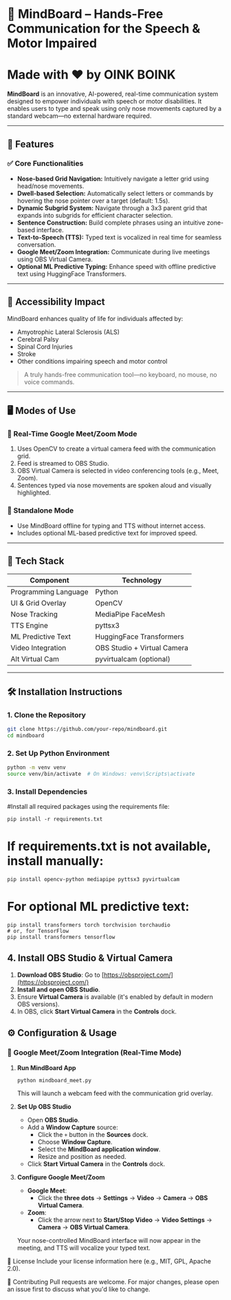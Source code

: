 # 🧠 MindBoard – Hands-Free Communication for the Speech & Motor Impaired
# Made with ❤️ by OINK BOINK

**MindBoard** is an innovative, AI-powered, real-time communication system designed to empower individuals with speech or motor disabilities. It enables users to type and speak using only nose movements captured by a standard webcam—no external hardware required.

---

## 🚀 Features

### ✅ Core Functionalities
- **Nose-based Grid Navigation:** Intuitively navigate a letter grid using head/nose movements.
- **Dwell-based Selection:** Automatically select letters or commands by hovering the nose pointer over a target (default: 1.5s).
- **Dynamic Subgrid System:** Navigate through a 3x3 parent grid that expands into subgrids for efficient character selection.
- **Sentence Construction:** Build complete phrases using an intuitive zone-based interface.
- **Text-to-Speech (TTS):** Typed text is vocalized in real time for seamless conversation.
- **Google Meet/Zoom Integration:** Communicate during live meetings using OBS Virtual Camera.
- **Optional ML Predictive Typing:** Enhance speed with offline predictive text using HuggingFace Transformers.

---

## 🧠 Accessibility Impact

MindBoard enhances quality of life for individuals affected by:
- Amyotrophic Lateral Sclerosis (ALS)
- Cerebral Palsy
- Spinal Cord Injuries
- Stroke
- Other conditions impairing speech and motor control

> A truly hands-free communication tool—no keyboard, no mouse, no voice commands.

---

## 🖥️ Modes of Use

### 🔹 Real-Time Google Meet/Zoom Mode
1. Uses OpenCV to create a virtual camera feed with the communication grid.
2. Feed is streamed to OBS Studio.
3. OBS Virtual Camera is selected in video conferencing tools (e.g., Meet, Zoom).
4. Sentences typed via nose movements are spoken aloud and visually highlighted.

### 🔹 Standalone Mode
- Use MindBoard offline for typing and TTS without internet access.
- Includes optional ML-based predictive text for improved speed.

---

## 🔧 Tech Stack

| Component              | Technology                     |
|------------------------|--------------------------------|
| Programming Language   | Python                         |
| UI & Grid Overlay      | OpenCV                         |
| Nose Tracking          | MediaPipe FaceMesh             |
| TTS Engine             | pyttsx3                        |
| ML Predictive Text     | HuggingFace Transformers       |
| Video Integration      | OBS Studio + Virtual Camera    |
| Alt Virtual Cam        | pyvirtualcam (optional)        |

---

## 🛠️ Installation Instructions

### 1. Clone the Repository
```bash
git clone https://github.com/your-repo/mindboard.git
cd mindboard
```

### 2. Set Up Python Environment
```bash
python -m venv venv
source venv/bin/activate  # On Windows: venv\Scripts\activate
```

### 3. Install Dependencies
#Install all required packages using the requirements file:
```
pip install -r requirements.txt
```
# If requirements.txt is not available, install manually:

```
pip install opencv-python mediapipe pyttsx3 pyvirtualcam
```
# For optional ML predictive text:

```
pip install transformers torch torchvision torchaudio
# or, for TensorFlow
pip install transformers tensorflow

```
## 4. Install OBS Studio & Virtual Camera

1.  **Download OBS Studio**: Go to [https://obsproject.com/](https://obsproject.com/)
2.  **Install and open OBS Studio**.
3.  Ensure **Virtual Camera** is available (it's enabled by default in modern OBS versions).
4.  In OBS, click **Start Virtual Camera** in the **Controls** dock.

## ⚙️ Configuration & Usage

### 🔹 Google Meet/Zoom Integration (Real-Time Mode)

1.  **Run MindBoard App**
    ```bash
    python mindboard_meet.py
    ```
    This will launch a webcam feed with the communication grid overlay.

2.  **Set Up OBS Studio**
    * Open **OBS Studio**.
    * Add a **Window Capture** source:
        * Click the `+` button in the **Sources** dock.
        * Choose **Window Capture**.
        * Select the **MindBoard application window**.
        * Resize and position as needed.
    * Click **Start Virtual Camera** in the **Controls** dock.

3.  **Configure Google Meet/Zoom**
    * **Google Meet**:
        * Click the **three dots** → **Settings** → **Video** → **Camera** → **OBS Virtual Camera**.
    * **Zoom**:
        * Click the arrow next to **Start/Stop Video** → **Video Settings** → **Camera** → **OBS Virtual Camera**.

    Your nose-controlled MindBoard interface will now appear in the meeting, and TTS will vocalize your typed text.


📄 License
Include your license information here (e.g., MIT, GPL, Apache 2.0).

🤝 Contributing
Pull requests are welcome. For major changes, please open an issue first to discuss what you'd like to change.













